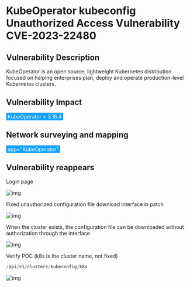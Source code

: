 # KubeOperator kubeconfig Unauthorized Access Vulnerability CVE-2023-22480

## Vulnerability Description

KubeOperator is an open source, lightweight Kubernetes distribution focused on helping enterprises plan, deploy and operate production-level Kubernetes clusters. 

## Vulnerability Impact

<span style="background-color:rgb(18, 160, 255); padding: 2px 4px; border-radius: 3px; color: white;">KubeOperator  < 3.16.4</span>

## Network surveying and mapping

<span style="background-color:rgb(18, 160, 255); padding: 2px 4px; border-radius: 3px; color: white;">app="KubeOperator"</span>

## Vulnerability reappears

Login page

![img](https://raw.githubusercontent.com/PeiQi0/PeiQi-WIKI-Book/refs/heads/main/docs/.vuepress/../.vuepress/public/img/1682430105792-11c93a6d-2d49-4c29-82a5-f387cef4bfc6.png)

Fixed unauthorized configuration file download interface in patch

![img](https://raw.githubusercontent.com/PeiQi0/PeiQi-WIKI-Book/refs/heads/main/docs/.vuepress/../.vuepress/public/img/1682430157296-4f0da22a-e1a3-44fc-aa39-cd55da6bc593.png)

When the cluster exists, the configuration file can be downloaded without authorization through the interface

![img](https://raw.githubusercontent.com/PeiQi0/PeiQi-WIKI-Book/refs/heads/main/docs/.vuepress/../.vuepress/public/img/1682430179027-436d1530-2754-48b8-92ad-726341f83dca.png)

Verify POC (k8s is the cluster name, not fixed)

```php
/api/v1/clusters/kubeconfig/k8s
```

![img](https://raw.githubusercontent.com/PeiQi0/PeiQi-WIKI-Book/refs/heads/main/docs/.vuepress/../.vuepress/public/img/1682430278944-34ab7f8b-98df-4570-980c-0e2c7338ef75.png)